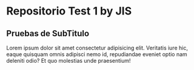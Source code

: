 <h1>Repositorio Test 1 by JIS</h1>

<h2>Pruebas de SubTitulo</h2>

<p>Lorem ipsum dolor sit amet consectetur adipisicing elit. Veritatis iure hic, eaque quisquam omnis adipisci nemo id, repudiandae eveniet optio nam deleniti odio? Et quo molestias unde praesentium!</p>